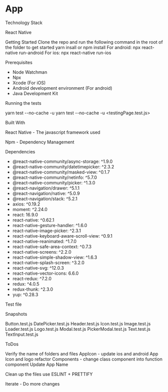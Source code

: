 # App

Technology Stack

React Native

Getting Started
Clone the repo and run the following command in the root of the folder to get started
yarn insall
or
npm install
For android: npx react-native run-android
For ios: npx react-native run-ios

Prerequisites

- Node Watchman
- Npx
- Xcode (For iOS)
- Android development environment (For android)
- Java Development Kit

Running the tests

yarn test --no-cache -u
yarn test --no-cache -u <testingPage.test.js>

Built With

React Native - The javascript framework used

Npm - Dependency Management

Dependencies

- @react-native-community/async-storage: ^1.9.0
- @react-native-community/datetimepicker: ^2.3.2
- @react-native-community/masked-view: ^0.1.7
- @react-native-community/netinfo: ^5.7.0
- @react-native-community/picker: ^1.3.0
- @react-navigation/drawer: ^5.1.1
- @react-navigation/native: ^5.0.9
- @react-navigation/stack: ^5.2.1
- axios: ^0.19.2
- moment: ^2.24.0
- react: 16.9.0
- react-native: ^0.62.1
- react-native-gesture-handler: ^1.6.0
- react-native-image-picker: ^2.3.1
- react-native-keyboard-aware-scroll-view: ^0.9.1
- react-native-reanimated: ^1.7.0
- react-native-safe-area-context: ^0.7.3
- react-native-screens: ^2.2.0
- react-native-simple-shadow-view: ^1.6.3
- react-native-splash-screen: ^3.2.0
- react-native-svg: ^12.0.3
- react-native-vector-icons: 6.6.0
- react-redux: ^7.2.0
- redux: ^4.0.5
- redux-thunk: ^2.3.0
- yup: ^0.28.3


Test file

Snapshots

Button.test.js
DatePicker.test.js
Header.test.js
Icon.test.js
Image.test.js
Loader.test.js
Logo.test.js
Modal.test.js
PickerModal.test.js
Text.test.js
TextInput.test.js

ToDos

Verify the name of folders and files
AppIcon - update ios and android App Icon and logo
refactor Components - change class component into function component
Update App Name

Clean up the files
use ESLINT + PRETTIFY

Iterate - Do more changes
